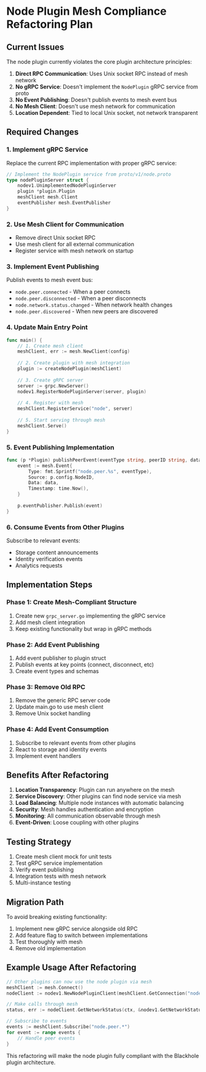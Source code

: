 # Node Plugin Mesh Compliance Refactoring Plan

## Current Issues

The node plugin currently violates the core plugin architecture principles:

1. **Direct RPC Communication**: Uses Unix socket RPC instead of mesh network
2. **No gRPC Service**: Doesn't implement the `NodePlugin` gRPC service from proto
3. **No Event Publishing**: Doesn't publish events to mesh event bus
4. **No Mesh Client**: Doesn't use mesh network for communication
5. **Location Dependent**: Tied to local Unix socket, not network transparent

## Required Changes

### 1. Implement gRPC Service

Replace the current RPC implementation with proper gRPC service:

```go
// Implement the NodePlugin service from proto/v1/node.proto
type nodePluginServer struct {
    nodev1.UnimplementedNodePluginServer
    plugin *plugin.Plugin
    meshClient mesh.Client
    eventPublisher mesh.EventPublisher
}
```

### 2. Use Mesh Client for Communication

- Remove direct Unix socket RPC
- Use mesh client for all external communication
- Register service with mesh network on startup

### 3. Implement Event Publishing

Publish events to mesh event bus:
- `node.peer.connected` - When a peer connects
- `node.peer.disconnected` - When a peer disconnects  
- `node.network.status.changed` - When network health changes
- `node.peer.discovered` - When new peers are discovered

### 4. Update Main Entry Point

```go
func main() {
    // 1. Create mesh client
    meshClient, err := mesh.NewClient(config)
    
    // 2. Create plugin with mesh integration
    plugin := createNodePlugin(meshClient)
    
    // 3. Create gRPC server
    server := grpc.NewServer()
    nodev1.RegisterNodePluginServer(server, plugin)
    
    // 4. Register with mesh
    meshClient.RegisterService("node", server)
    
    // 5. Start serving through mesh
    meshClient.Serve()
}
```

### 5. Event Publishing Implementation

```go
func (p *Plugin) publishPeerEvent(eventType string, peerID string, data map[string]interface{}) {
    event := mesh.Event{
        Type: fmt.Sprintf("node.peer.%s", eventType),
        Source: p.config.NodeID,
        Data: data,
        Timestamp: time.Now(),
    }
    
    p.eventPublisher.Publish(event)
}
```

### 6. Consume Events from Other Plugins

Subscribe to relevant events:
- Storage content announcements
- Identity verification events
- Analytics requests

## Implementation Steps

### Phase 1: Create Mesh-Compliant Structure
1. Create new `grpc_server.go` implementing the gRPC service
2. Add mesh client integration
3. Keep existing functionality but wrap in gRPC methods

### Phase 2: Add Event Publishing
1. Add event publisher to plugin struct
2. Publish events at key points (connect, disconnect, etc)
3. Create event types and schemas

### Phase 3: Remove Old RPC
1. Remove the generic RPC server code
2. Update main.go to use mesh client
3. Remove Unix socket handling

### Phase 4: Add Event Consumption
1. Subscribe to relevant events from other plugins
2. React to storage and identity events
3. Implement event handlers

## Benefits After Refactoring

1. **Location Transparency**: Plugin can run anywhere on the mesh
2. **Service Discovery**: Other plugins can find node service via mesh
3. **Load Balancing**: Multiple node instances with automatic balancing
4. **Security**: Mesh handles authentication and encryption
5. **Monitoring**: All communication observable through mesh
6. **Event-Driven**: Loose coupling with other plugins

## Testing Strategy

1. Create mesh client mock for unit tests
2. Test gRPC service implementation
3. Verify event publishing
4. Integration tests with mesh network
5. Multi-instance testing

## Migration Path

To avoid breaking existing functionality:
1. Implement new gRPC service alongside old RPC
2. Add feature flag to switch between implementations
3. Test thoroughly with mesh
4. Remove old implementation

## Example Usage After Refactoring

```go
// Other plugins can now use the node plugin via mesh
meshClient := mesh.Connect()
nodeClient := nodev1.NewNodePluginClient(meshClient.GetConnection("node"))

// Make calls through mesh
status, err := nodeClient.GetNetworkStatus(ctx, &nodev1.GetNetworkStatusRequest{})

// Subscribe to events
events := meshClient.Subscribe("node.peer.*")
for event := range events {
    // Handle peer events
}
```

This refactoring will make the node plugin fully compliant with the Blackhole plugin architecture.